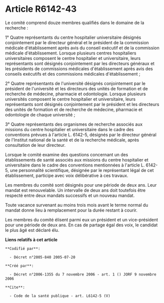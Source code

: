 # Article R6142-43

Le comité comprend douze membres qualifiés dans le domaine de la recherche :

1° Quatre représentants du centre hospitalier universitaire désignés conjointement par le directeur général et le président
de la commission médicale d'établissement après avis du conseil exécutif et de la commission médicale d'établissement.
Lorsque plusieurs centres hospitaliers universitaires composent le centre hospitalier et universitaire, leurs représentants
sont désignés conjointement par les directeurs généraux et les présidents de commissions médicales d'établissement après avis
des conseils exécutifs et des commissions médicales d'établissement ;

2° Quatre représentants de l'université désignés conjointement par le président de l'université et les directeurs des unités
de formation et de recherche de médecine, pharmacie et odontologie. Lorsque plusieurs universités composent le centre
hospitalier et universitaire, leurs représentants sont désignés conjointement par le président et les directeurs des unités
de formation et de recherche de médecine, pharmacie et odontologie de chaque université ;

3° Quatre représentants des organismes de recherche associés aux missions du centre hospitalier et universitaire dans le
cadre des conventions prévues à l'article L. 6142-5, désignés par le directeur général de l'Institut national de la santé et
de la recherche médicale, après consultation de leur directeur.

Lorsque le comité examine des questions concernant un des établissements de santé associés aux missions du centre hospitalier
et universitaire dans le cadre des conventions mentionnées à l'article L. 6142-5, une personnalité scientifique, désignée par
le représentant légal de cet établissement, participe avec voix délibérative à ces travaux.

Les membres du comité sont désignés pour une période de deux ans. Leur mandat est renouvelable. Un intervalle de deux ans
doit toutefois être respecté entre deux mandats successifs et un nouveau mandat.

Toute vacance survenant au moins trois mois avant le terme normal du mandat donne lieu à remplacement pour la durée restant à
courir.

Les membres du comité élisent parmi eux un président et un vice-président pour une période de deux ans. En cas de partage
égal des voix, le candidat le plus âgé est déclaré élu.

**Liens relatifs à cet article**

	**Codifié par**:

	  - Décret n°2005-840 2005-07-20

	**Créé par**:

	  - Décret n°2006-1355 du 7 novembre 2006 - art. 1 () JORF 9 novembre 2006

	**Cite**:

	  - Code de la santé publique - art. L6142-5 (V)
